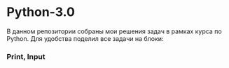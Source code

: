 # Python-3.0

В данном репозитории собраны мои решения задач в рамках курса по Python.
Для удобства поделил все задачи на блоки: 
### Print, Input
